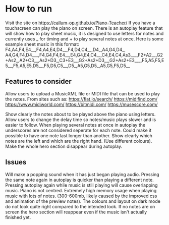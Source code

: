 # How to run
Visit the site on https://callum-op.github.io/Piano-Teacher/ 
If you have a touchscreen can play the piano on screen.
There is an autoplay feature that will show how to play sheet music, it is designed to use letters for notes and currently uses _ for timing and + to play several notes at once. 
Here is some example sheet music in this format:
F4,A4,F4,E4__,F4,A4,E4,D4__,F4,D4,C4__,D4_,A4,G4,D4_, A4,G4,F4,D4___,F4,G4,F4,E4__,E4,G4,E4,C4__,C4,E4,C4,As3___,F2+A2__,G2+As2_,A2+C3__,As2+D3_,C3+E3__,G2+As2+D3__,G2+As2+E3___,F5,A5,F5,E5__,F5,A5,E5,D5__,F5,D5,C5__,D5_,A5,G5,D5_,A5,G5,F5,D5__

## Features to consider
Allow users to upload a MusicXML file or MIDI file that can be used to play the notes.
From sites such as: 
https://flat.io/search/
https://midifind.com/
https://www.midiworld.com/
https://bitmidi.com/
https://musescore.com/

Show clearly the notes about to be played above the piano using letters.
Allow users to change the delay time so notes/music plays slower and is easier to follow.
When playing several notes at once in autoplay the underscores are not considered seperate for each note. Could make it possible to have one note last longer than another.
Show clearly which notes are the left and which are the right hand. (Use different colours).
Make the whole hero section disappear during autoplay.

## Issues
Will make a popping sound when it has just began playing audio.
Pressing the same note again in autoplay is quicker than playing a different note.
Pressing autoplay again while music is still playing will cause overlapping music.
Piano is not centred.
Extremely high memory usage when playing music with lots of notes. (300-600mb, likely caused by the improved css and animation of the preview notes).
The colours and layout on dark mode do not look quite right compared to the intended look.
If no notes are on screen the hero section will reappear even if the music isn't actually finished yet.


